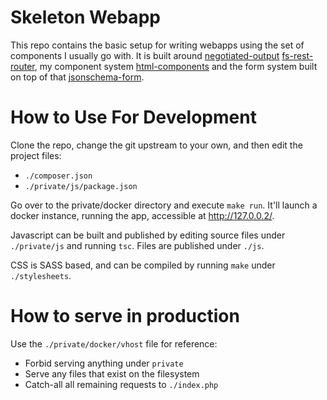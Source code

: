 # Skeleton Webapp

This repo contains the basic setup for writing webapps using the set of components I usually go with. It is built around [negotiated-output](https://github.com/sergiosgc/negotiated-output) [fs-rest-router](https://github.com/sergiosgc/fs-rest-router), my component system [html-components](https://github.com/sergiosgc/html-components) and the form system built on top of that [jsonschema-form](https://github.com/sergiosgc/jsonschema-form).

# How to Use For Development

Clone the repo, change the git upstream to your own, and then edit the project files:

- `./composer.json`
- `./private/js/package.json`

Go over to the private/docker directory and execute `make run`. It'll launch a docker instance, running the app, accessible at http://127.0.0.2/.

Javascript can be built and published by editing source files under `./private/js` and running `tsc`. Files are published under `./js`.

CSS is SASS based, and can be compiled by running `make` under `./stylesheets`.

# How to serve in production

Use the `./private/docker/vhost` file for reference:

- Forbid serving anything under `private`
- Serve any files that exist on the filesystem
- Catch-all all remaining requests to `./index.php`

